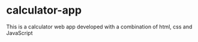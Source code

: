 # calculator-app
This is a calculator web app developed with a combination of html, css and JavaScript
